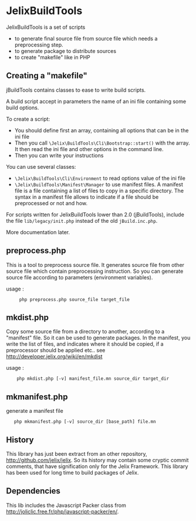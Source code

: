 JelixBuildTools
=================

JelixBuildTools is a set of scripts 

- to generate final source file from source file which needs a preprocessing step.
- to generate package to distribute sources
- to create "makefile" like in PHP


Creating a "makefile"
---------------------

jBuildTools contains classes to ease to write build scripts.

A build script accept in parameters the name of an ini file containing some build options.

To create a script:

- You should define first an array, containing all options that can be in the ini file
- Then you call `\Jelix\BuildTools\Cli\Bootstrap::start()` with the array. It then read
  the ini file and other options in the command line.
- Then you can write your instructions

You can use several classes:

- `\Jelix\BuildTools\Cli\Environment` to read options value of the ini file
- `\Jelix\BuildTools\Manifest\Manager` to use manifest files.
   A manifest file is a file containing a list of files to copy in a specific directory.
   The syntax in a manifest file allows to indicate if a file should be preprocessed or not
   and how.


For scripts written for JelixBuildTools lower than 2.0 (jBuildTools), include the file
`lib/legacy/init.php` instead of the old `jBuild.inc.php`.

More documentation later.


preprocess.php
----------------

This is a tool to preprocess source file. It generates source file from other source file which
contain preprocessing instruction. So you can generate source file according to parameters 
(environment variables).

usage :

```
     php preprocess.php source_file target_file
```

mkdist.php
-----------

Copy some source file from a directory to another, according to a "manifest" file. 
So it can be used to generate packages.
In the manifest, you write the list of files, and indicates where it should be copied,
if a preprocessor should be applied etc..
see http://developer.jelix.org/wiki/en/mkdist

usage :

```
    php mkdist.php [-v] manifest_file.mn source_dir target_dir
```

mkmanifest.php
----------------

generate a manifest file

```
   php mkmanifest.php [-v] source_dir [base_path] file.mn
```

History
--------

This library has just been extract from an other repository, http://github.com/jelix/jelix.
So its history may contain some cryptic commit comments, that have signification only for the Jelix Framework.
This library has been used for long time to build packages of Jelix.

Dependencies
------------

This lib includes the Javascript Packer class from http://joliclic.free.fr/php/javascript-packer/en/.
